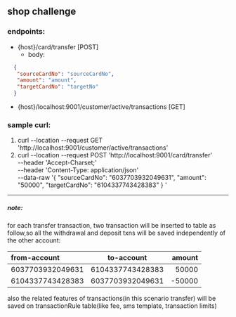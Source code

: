 ## shop challenge
### endpoints:
* {host}/card/transfer [POST]
  * body:
```json
  {
   "sourceCardNo": "sourceCardNo",
   "amount": "amount",
   "targetCardNo": "targetNo"
  }
```

* {host}/localhost:9001/customer/active/transactions [GET]

### sample curl:
1. curl --location --request GET 'http://localhost:9001/customer/active/transactions'
2. curl --location --request POST 'http://localhost:9001/card/transfer' \
   --header 'Accept-Charset;' \
   --header 'Content-Type: application/json' \
   --data-raw '{
   "sourceCardNo": "6037703932049631",
   "amount": "50000",
   "targetCardNo": "6104337743428383"
   }
   '

--- 
##### note:
for each transfer transaction, two transaction will be inserted to table as follow,so all 
the withdrawal and deposit txns will be saved independently of the other account:

| from-account | to-account | amount |
|:-------------|:----------:|-------:|
| 6037703932049631   | 6104337743428383 |  50000 |
| 6104337743428383     | 6037703932049631  | -50000 |

also the related features of transactions(in this scenario transfer) will
be saved on transactionRule table(like fee, sms template, transaction limits)
